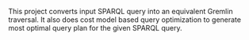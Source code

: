 This project converts input SPARQL query into an equivalent Gremlin traversal. It also does cost model based query optimization to generate most optimal query plan for the given SPARQL query.

